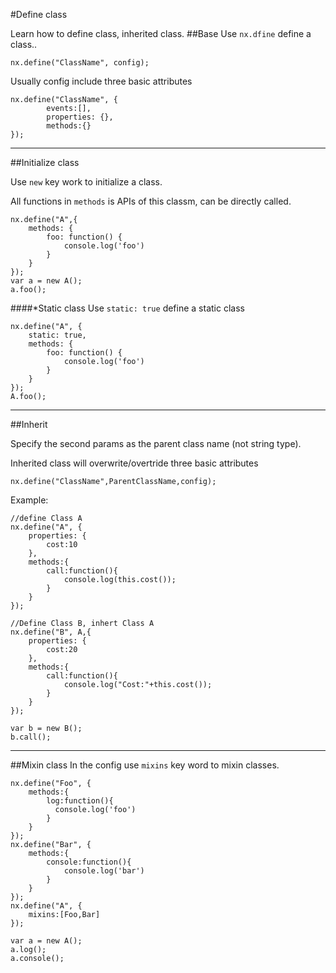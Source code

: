 #Define class

Learn how to define class, inherited class.
##Base
Use `nx.dfine` define a class..

    nx.define("ClassName", config);
Usually config include three basic attributes

    nx.define("ClassName", {
            events:[],
            properties: {},
            methods:{}
    });

-------
##Initialize class

Use `new` key work to initialize a class.

All functions in `methods` is APIs of this classm, can be directly called.

    nx.define("A",{
        methods: {
            foo: function() {
                console.log('foo')
            }
        }
    });
    var a = new A();
    a.foo();


####*Static class
Use `static: true` define a static class

    nx.define("A", {
        static: true,
        methods: {
            foo: function() {
                console.log('foo')
            }
        }
    });
    A.foo();

-------
##Inherit

Specify the second params as the parent class name (not string type).

Inherited class will overwrite/overtride three basic attributes

    nx.define("ClassName",ParentClassName,config);


Example:

    //define Class A
    nx.define("A", {
        properties: {
            cost:10
        },
        methods:{
            call:function(){
                console.log(this.cost());
            }
        }
    });

    //Define Class B, inhert Class A
    nx.define("B", A,{
        properties: {
            cost:20
        },
        methods:{
            call:function(){
                console.log("Cost:"+this.cost());
            }
        }
    });

    var b = new B();
    b.call();


-------
##Mixin class
In the config use `mixins` key word to mixin classes.

    nx.define("Foo", {
        methods:{
            log:function(){
              console.log('foo')
            }
        }
    });
    nx.define("Bar", {
        methods:{
            console:function(){
                console.log('bar')
            }
        }
    });
    nx.define("A", {
        mixins:[Foo,Bar]
    });

    var a = new A();
    a.log();
    a.console();



